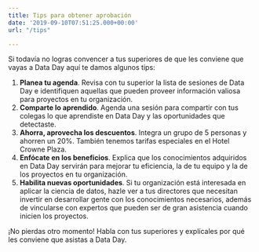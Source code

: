 ```yaml
---
title: Tips para obtener aprobación
date: '2019-09-10T07:51:25.000+00:00'
url: "/tips"

---
```

Si todavía no logras convencer a tus superiores de que les conviene que vayas a Data Day aquí te damos algunos tips:

1. **Planea tu agenda**. Revisa con tu superior la lista de sesiones de Data Day e identifiquen aquellas que pueden proveer información valiosa para proyectos en tu organización.
2. **Comparte lo aprendido**. Agenda una sesión para compartir con tus colegas lo que aprendiste en Data Day y las oportunidades que detectaste.
3. **Ahorra, aprovecha los descuentos**. Integra un grupo de 5 personas y ahorren un 20%. También tenemos tarifas especiales en el Hotel Crowne Plaza.
4. **Enfócate en los beneficios**. Explica que los conocimientos adquiridos en Data Day servirán para mejorar tu eficiencia, la de tu equipo y la de los proyectos en tu organización.
5. **Habilita nuevas oportunidades**. Si tu organización está interesada en aplicar la ciencia de datos, hazle ver a tus directores que necesitan invertir en desarrollar gente con los conocimientos necesarios, además de vincularse con expertos que pueden ser de gran asistencia cuando inicien los proyectos.

¡No pierdas otro momento! Habla con tus superiores y explícales por qué les conviene que asistas a Data Day.

